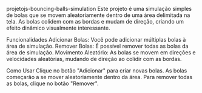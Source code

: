 projetojs-bouncing-balls-simulation
Este projeto é uma simulação simples de bolas que se movem aleatoriamente dentro de uma área delimitada na tela. As bolas colidem com as bordas e mudam de direção, criando um efeito dinâmico visualmente interessante.

Funcionalidades
Adicionar Bolas: Você pode adicionar múltiplas bolas à área de simulação.
Remover Bolas: É possível remover todas as bolas da área de simulação.
Movimento Aleatório: As bolas se movem em direções e velocidades aleatórias, mudando de direção ao colidir com as bordas.

Como Usar
Clique no botão "Adicionar" para criar novas bolas.
As bolas começarão a se mover aleatoriamente dentro da área.
Para remover todas as bolas, clique no botão "Remover".
